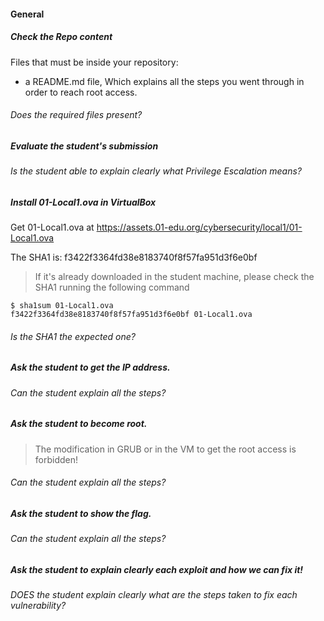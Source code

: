 #### General

##### Check the Repo content

Files that must be inside your repository:

- a README.md file, Which explains all the steps you went through in order to reach root access.

###### Does the required files present?

##### Evaluate the student's submission

###### Is the student able to explain clearly what Privilege Escalation means?

##### Install 01-Local1.ova in VirtualBox

Get 01-Local1.ova at https://assets.01-edu.org/cybersecurity/local1/01-Local1.ova

The SHA1 is: f3422f3364fd38e8183740f8f57fa951d3f6e0bf

> If it's already downloaded in the student machine, please check the SHA1 running the following command

```console
$ sha1sum 01-Local1.ova
f3422f3364fd38e8183740f8f57fa951d3f6e0bf 01-Local1.ova
```

###### Is the SHA1 the expected one?

##### Ask the student to get the IP address.

###### Can the student explain all the steps?

##### Ask the student to become root.

> The modification in GRUB or in the VM to get the root access is forbidden!

###### Can the student explain all the steps?

##### Ask the student to show the flag.

###### Can the student explain all the steps?

##### Ask the student to explain clearly each exploit and how we can fix it!

###### DOES the student explain clearly what are the steps taken to fix each vulnerability?
